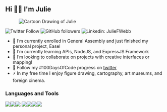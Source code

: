 ## Hi 👋🏻 I'm Julie

&nbsp;&nbsp;&nbsp;&nbsp;&nbsp;&nbsp;&nbsp;&nbsp;&nbsp;&nbsp;&nbsp;![Cartoon Drawing of Julie](https://i.imgur.com/0YpuB3y.png)

![Twitter Follow](https://img.shields.io/twitter/follow/juliefwebb?color=1DA1F2&label=Followers&logo=twitter&style=for-the-badge)
![GitHub followers](https://img.shields.io/github/followers/jfwebb?color=1DA1F2&style=for-the-badge)
![Linkedin: JulieFWebb](https://img.shields.io/badge/-CONNECT-blue?style=for-the-badge&logo=Linkedin&link=https://www.linkedin.com/in/juliefwebb/)


- 🔭 I’m currently enrolled in General Assembly and just finished my personal project, Easel
- 🌱 I’m currently learning APIs, NodeJS, and ExpressJS Framework 
- 👯 I’m looking to collaborate on projects with creative interfaces or mapping!
- 💯 Follow my #100DaysOfCode progress on [twitter](https://twitter.com/juliefwebb)
- ⚡ In my free time I enjoy figure drawing, cartography, art museums, and foreign cinema. 


### Languages and Tools

<img src="https://img.icons8.com/color/48/000000/javascript.png"/><img src="https://img.icons8.com/color/48/000000/python.png"/><img src="https://img.icons8.com/color/48/000000/html-5.png"/> <img src="https://img.icons8.com/color/48/000000/css3.png"/><img src="https://img.icons8.com/color/48/000000/php.png"/><img src="https://img.icons8.com/color/48/000000/nodejs.png"/><img src="https://img.icons8.com/color/48/000000/google-cloud.png"/>



